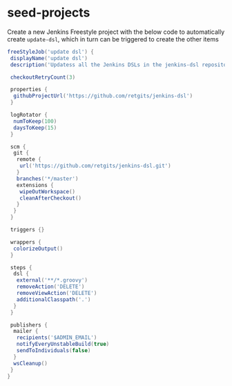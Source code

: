 # seed-projects

Create a new Jenkins Freestyle project with the below code to automatically create `update-dsl`, which in turn can be triggered to create the other items

```groovy
freeStyleJob('update dsl') {
 displayName('update dsl')
 description('Updatess all the Jenkins DSLs in the jenkins-dsl repository.')

 checkoutRetryCount(3)

 properties {
  githubProjectUrl('https://github.com/retgits/jenkins-dsl')
 }

 logRotator {
  numToKeep(100)
  daysToKeep(15)
 }

 scm {
  git {
   remote {
    url('https://github.com/retgits/jenkins-dsl.git')
   }
   branches('*/master')
   extensions {
    wipeOutWorkspace()
    cleanAfterCheckout()
   }
  }
 }

 triggers {}

 wrappers {
  colorizeOutput()
 }

 steps {
  dsl {
   external('**/*.groovy')
   removeAction('DELETE')
   removeViewAction('DELETE')
   additionalClasspath('.')
  }
 }

 publishers {
  mailer {
   recipients('$ADMIN_EMAIL')
   notifyEveryUnstableBuild(true)
   sendToIndividuals(false)
  }
  wsCleanup()
 }
}
```